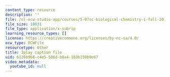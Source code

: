 ```yaml
---
content_type: resource
description: ''
file: /ol-ocw-studio-app/courses/5-07sc-biological-chemistry-i-fall-2013/6126b968c4e5586db8a4183b150b9e67_0XAJIHttCNs.vtt
file_size: 18031
file_type: application/x-subrip
learning_resource_types: []
license: https://creativecommons.org/licenses/by-nc-sa/4.0/
ocw_type: OCWFile
resourcetype: Other
title: 3play caption file
uid: 6126b968-c4e5-586d-b8a4-183b150b9e67
video_metadata:
  youtube_id: null
---
```

